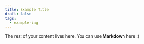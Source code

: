 ```yaml
---
title: Example Title
draft: false
tags:
  - example-tag
---
```


The rest of your content lives here. You can use **Markdown** here :)
